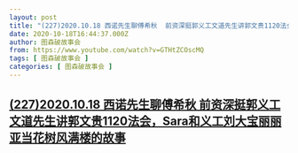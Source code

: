 ```yaml
---
layout: post
title: "(227)2020.10.18 西诺先生聊傅希秋  前资深挺郭义工文道先生讲郭文贵1120法会，Sara和义工刘大宝丽丽亚当花树风满楼的故事"
date: 2020-10-18T16:44:37.000Z
author: 图森破故事会
from: https://www.youtube.com/watch?v=GTHtZCOscMQ
tags: [ 图森破故事会 ]
categories: [ 图森破故事会 ]
---
```

<!--1603039477000-->
[(227)2020.10.18 西诺先生聊傅希秋  前资深挺郭义工文道先生讲郭文贵1120法会，Sara和义工刘大宝丽丽亚当花树风满楼的故事](https://www.youtube.com/watch?v=GTHtZCOscMQ)
------

<div>

</div>
